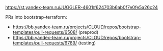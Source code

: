 https://st.yandex-team.ru/JUGGLER-4601#624703b6ab0f7e0fe5a26c24

PRs into bootstrap-terraform:
* https://bb.yandex-team.ru/projects/CLOUD/repos/bootstrap-templates/pull-requests/6508/ (preprod)
* https://bb.yandex-team.ru/projects/CLOUD/repos/bootstrap-templates/pull-requests/6789/ (testing)
